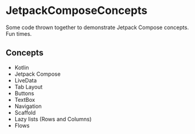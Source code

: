 # JetpackComposeConcepts

Some code thrown together to demonstrate Jetpack Compose concepts.  Fun times.

## Concepts 

  * Kotlin
  * Jetpack Compose 
  * LiveData
  * Tab Layout
  * Buttons
  * TextBox
  * Navigation
  * Scaffold
  * Lazy lists (Rows and Columns)
  * Flows
